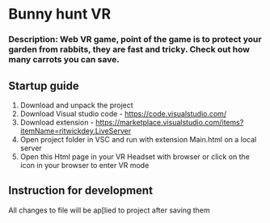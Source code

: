 # Bunny hunt VR
### Description: Web VR game, point of the game is to protect your garden from rabbits, they are fast and tricky. Check out how many carrots you can save.

## Startup guide
1) Download and unpack the project
2) Download Visual studio code - https://code.visualstudio.com/
3) Download extension - https://marketplace.visualstudio.com/items?itemName=ritwickdey.LiveServer
4) Open project folder in VSC and run with extension Main.html on a local server
5) Open this Html page in your VR Headset with browser or click on the icon in your browser to enter VR mode

## Instruction for development
All changes to file will be ap[lied to project after saving them
